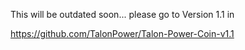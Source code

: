 
This will be outdated soon... please  go to Version 1.1 in 


https://github.com/TalonPower/Talon-Power-Coin-v1.1
